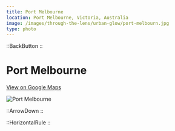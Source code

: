 ```yaml
---
title: Port Melbourne
location: Port Melbourne, Victoria, Australia
image: /images/through-the-lens/urban-glow/port-melbourn.jpg
type: photo
---
```


::BackButton
::

# Port Melbourne

<a href="https://www.google.com/maps/search/?api=1&query=Sandridge+Lookout+White+Reserve,+Port+Melbourne,+Victoria,+Australia" target="_blank" rel="noopener noreferrer">View on Google Maps</a>

![Port Melbourne](/images/through-the-lens/urban-glow/port-melbourn.jpg)

<div class="mb-8"></div>

::ArrowDown
::

<div class="mb-8"></div>

::HorizontalRule
::
